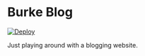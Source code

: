 # Burke Blog

[![Deploy](https://github.com/burke1791/burke-blog/actions/workflows/deploy.yml/badge.svg)](https://github.com/burke1791/burke-blog/actions/workflows/deploy.yml)

Just playing around with a blogging website.